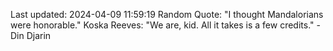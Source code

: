Last updated: 2024-04-09 11:59:19
Random Quote: "I thought Mandalorians were honorable."
Koska Reeves: "We are, kid. All it takes is a few credits." - Din Djarin
